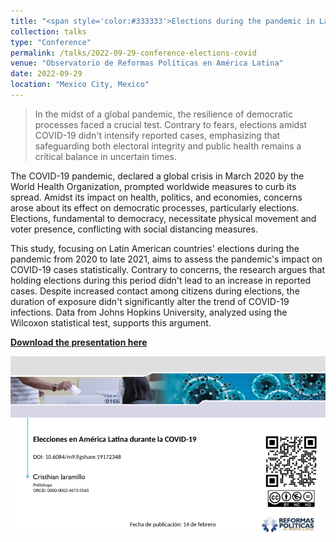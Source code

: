 ```yaml
---
title: "<span style='color:#333333'>Elections during the pandemic in Latin America: problems, innovations and lessons learned</span>"
collection: talks
type: "Conference"
permalink: /talks/2022-09-29-conference-elections-covid
venue: "Observatorio de Reformas Políticas en América Latina"
date: 2022-09-29
location: "Mexico City, Mexico"
---
```


> In the midst of a global pandemic, the resilience of democratic processes faced a crucial test. Contrary to fears, elections amidst COVID-19 didn't intensify reported cases, emphasizing that safeguarding both electoral integrity and public health remains a critical balance in uncertain times.

The COVID-19 pandemic, declared a global crisis in March 2020 by the World Health Organization, prompted worldwide measures to curb its spread. Amidst its impact on health, politics, and economies, concerns arose about its effect on democratic processes, particularly elections. Elections, fundamental to democracy, necessitate physical movement and voter presence, conflicting with social distancing measures.

This study, focusing on Latin American countries' elections during the pandemic from 2020 to late 2021, aims to assess the pandemic's impact on COVID-19 cases statistically. Contrary to concerns, the research argues that holding elections during this period didn't lead to an increase in reported cases. Despite increased contact among citizens during elections, the duration of exposure didn't significantly alter the trend of COVID-19 infections. Data from Johns Hopkins University, analyzed using the Wilcoxon statistical test, supports this argument.

[**Download the presentation here**](https://figshare.com/articles/presentation/Elecciones_en_Am_rica_Latina_durante_la_COVID-19/19172348)

[![](images/conference-covid.png)](https://figshare.com/articles/presentation/Elecciones_en_Am_rica_Latina_durante_la_COVID-19/19172348)